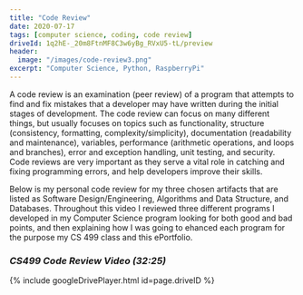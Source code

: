 ```yaml
---
title: "Code Review"
date: 2020-07-17
tags: [computer science, coding, code review]
driveId: 1q2hE-_20m8FtnMF8C3w6yBg_RVxU5-tL/preview
header:
  image: "/images/code-review3.png"
excerpt: "Computer Science, Python, RaspberryPi"
---
```


A code review is an examination (peer review) of a program that attempts to find and fix mistakes that a developer may have written during the initial stages of development. The code review can focus on many different things, but usually focuses on topics such as  functionality, structure (consistency, formatting, complexity/simplicity), documentation (readability and maintenance), variables, performance (arithmetic operations, and loops and branches), error and exception handling, unit testing, and security. Code reviews are very important as they serve a vital role in catching and fixing programming errors, and help developers improve their skills.

Below is my personal code review for my three chosen artifacts that are listed as Software Design/Engineering, Algorithms and Data Structure, and Databases. Throughout this video I reviewed three different programs I developed in my Computer Science program looking for both good and bad points, and then explaining how I was going to ehanced each program for the purpose my CS 499 class and this ePortfolio.

### *CS499 Code Review Video (32:25)*

{% include googleDrivePlayer.html id=page.driveID %}
